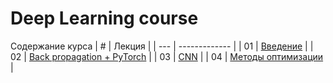 # Deep Learning course

Содержание курса
| # | Лекция  |
| --- | ------------- |
| 01 | [Введение](autumn_2023/lecture1)  |
| 02 | [Back propagation + PyTorch](autumn_2023/lecture2)  |
| 03 | [CNN](autumn_2023/lecture3)  |
| 04 | [Методы оптимизации](autumn_2023/lecture4)  |
